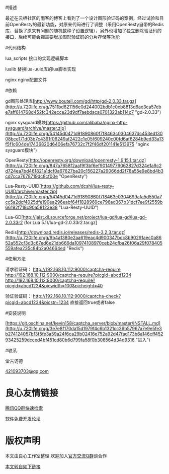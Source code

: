 #描述

最近在云栖社区的雨客的博客上看到了一个设计图形验证码的案例，经过试验和目前OpenResty的最新功能，对原来代码进行了调整（采用OpenResty自带的Redis库、替换了原来有问题的随机数种子设置逻辑），另外也增加了独立删除验证码的接口，后续可能会视需要增加图形验证码的分片存储等功能

#代码结构

lua_scripts  接口的实现逻辑脚本

lualib       替换lua-uuid库的lua脚本实现

nginx        nginx配置文件


#依赖

gd图形处理库[http://www.boutell.com/gd/http/gd-2.0.33.tar.gz](http://u.720life.cn/g/7511bd621156e0d244002bdb1c0eb8813d6ae3ca57ebe7aff614768d452fc342ecce23d9df7aebdaca0701323ab114c7 "gd-2.0.33")

nginx sysguard模块[https://github.com/alibaba/nginx-http-sysguard/archive/master.zip](http://u.720life.cn/g/54145d0471d91890860f7f8463c0304637dc453ed13008bce171d03b7c4391f06249af2422c1e05f609240c00fd6af6284b9ed33a13f5f1c604de17436820d6406efa76732c7f2f46df201141e513975 "nginx sysguard模块")

OpenResty[http://openresty.org/download/openresty-1.9.15.1.tar.gz](http://u.720life.cn/g/847a7658f2aaf9f3bf6ef90149776062827d324e1a9c2d724ea7bd461821a1dcf0a67627ba20c156227a29066dd2f78a55e9e8bd4b3cd7cca7678719dc8cf00e "OpenResty")

Lua-Resty-UUID[https://github.com/dcshi/lua-resty-UUID/archive/master.zip](http://u.720life.cn/g/54145d0471d91890860f7f8463c0304699afa5d550a7cc5a2dcf4025dfe190ea296eabf64f1828969ce796ad367b31dcf7ee9f2559b66192f718c90a58123e38 "Lua-Resty-UUID")

Lua-GD[http://jaist.dl.sourceforge.net/project/lua-gd/lua-gd/lua-gd-2.0.33r2 (for Lua 5.1)/lua-gd-2.0.33r2.tar.gz]

Redis[http://download.redis.io/releases/redis-3.2.3.tar.gz](http://u.720life.cn/g/9b4a1380e2aa619eac4d900347bdc8b90291aec0a8652a552cf3d3c67ed6e21db666da10974108970ceb24cfba26f06a29f078405559afea235c84b2a04664ed "Redis")

#使用方法

请求验证码：
http://192.168.10.112:9000/captcha-require
http://192.168.10.112:9000/captcha-require?picgid=abcd1234
http://192.168.10.112:9000/captcha-require?picgid=abcd1234&picwidth=100&picheight=40

验证验证码：
http://192.168.10.112:9000/captcha-check?picgid=abcd1234&picstr=1234
直接返回true或者false



#安装说明

[https://git.oschina.net/kevin158/captcha_server/blob/master/INSTALL.md](http://u.720life.cn/g/3e7e8f170da15d1979f4c6b1321cc36b57967a7e9e5fe3b274124057bf3f5fe3a59a24f6ca29b02416e752a92d47fad173b6a146cff45293425259dcced4bf451cd80b6d799fa58f0b308564d34d9316 "进入")



#联系

堂吉诃德
 
421093703@qq.com





 # 良心友情链接

[腾讯QQ群快速检索](http://u.720life.cn/s/8cf73f7c)

[软件免费开发论坛](http://u.720life.cn/s/bbb01dc0)

# 版权声明 

本文由良心工作室整理 欢迎加入[官方交流Q群](https://u.720life.cn/s/f2316816)谈合作

[本文转自如下链接](http://u.720life.cn/g/2e71d0f0a5c601172267ba20d3a43c6ec2ba211ab1d9791772c9e3da986c73b893fc5450a9849142637af1cc01a93c24715bdb229719325f66e704d0228bb72983e01f47af5df9ceab8798294fe8553d)